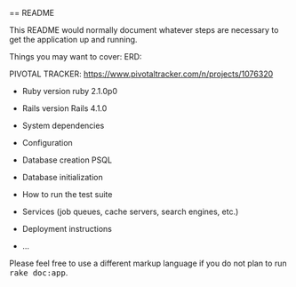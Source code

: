 == README

This README would normally document whatever steps are necessary to get the
application up and running.

Things you may want to cover:
  ERD:

  PIVOTAL TRACKER:
  https://www.pivotaltracker.com/n/projects/1076320

* Ruby version
  ruby 2.1.0p0
* Rails version
  Rails 4.1.0
* System dependencies
  
* Configuration

* Database creation
  PSQL
* Database initialization

* How to run the test suite

* Services (job queues, cache servers, search engines, etc.)

* Deployment instructions

* ...


Please feel free to use a different markup language if you do not plan to run
<tt>rake doc:app</tt>.
